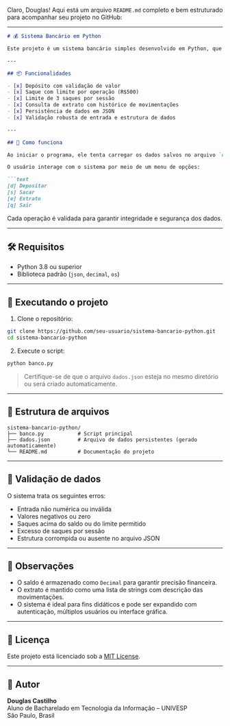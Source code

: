 Claro, Douglas! Aqui está um arquivo `README.md` completo e bem estruturado para acompanhar seu projeto no GitHub:

---

```markdown
# 💰 Sistema Bancário em Python

Este projeto é um sistema bancário simples desenvolvido em Python, que permite ao usuário realizar depósitos, saques, consultar extrato e salvar os dados em um arquivo local (`dados.json`). Ele simula o funcionamento básico de uma conta corrente com controle de limite de saques e persistência de dados entre sessões.

---

## 📦 Funcionalidades

- [x] Depósito com validação de valor
- [x] Saque com limite por operação (R$500)
- [x] Limite de 3 saques por sessão
- [x] Consulta de extrato com histórico de movimentações
- [x] Persistência de dados em JSON
- [x] Validação robusta de entrada e estrutura de dados

---

## 🧠 Como funciona

Ao iniciar o programa, ele tenta carregar os dados salvos no arquivo `dados.json`. Se o arquivo estiver ausente ou corrompido, os dados são inicializados com valores padrão.

O usuário interage com o sistema por meio de um menu de opções:

```text
[d] Depositar
[s] Sacar
[e] Extrato
[q] Sair
```

Cada operação é validada para garantir integridade e segurança dos dados.

---

## 🛠️ Requisitos

- Python 3.8 ou superior
- Biblioteca padrão (`json`, `decimal`, `os`)

---

## 🚀 Executando o projeto

1. Clone o repositório:

```bash
git clone https://github.com/seu-usuario/sistema-bancario-python.git
cd sistema-bancario-python
```

2. Execute o script:

```bash
python banco.py
```

> Certifique-se de que o arquivo `dados.json` esteja no mesmo diretório ou será criado automaticamente.

---

## 📁 Estrutura de arquivos

```plaintext
sistema-bancario-python/
├── banco.py           # Script principal
├── dados.json         # Arquivo de dados persistentes (gerado automaticamente)
└── README.md          # Documentação do projeto
```

---

## 🔐 Validação de dados

O sistema trata os seguintes erros:
- Entrada não numérica ou inválida
- Valores negativos ou zero
- Saques acima do saldo ou do limite permitido
- Excesso de saques por sessão
- Estrutura corrompida ou ausente no arquivo JSON

---

## 📌 Observações

- O saldo é armazenado como `Decimal` para garantir precisão financeira.
- O extrato é mantido como uma lista de strings com descrição das movimentações.
- O sistema é ideal para fins didáticos e pode ser expandido com autenticação, múltiplos usuários ou interface gráfica.

---

## 📜 Licença

Este projeto está licenciado sob a [MIT License](LICENSE).

---

## 🙋 Autor

**Douglas Castilho**  
Aluno de Bacharelado em Tecnologia da Informação – UNIVESP  
São Paulo, Brasil
```
